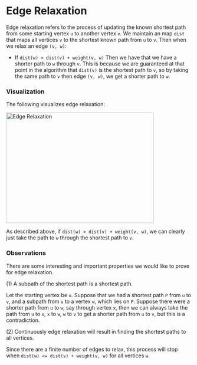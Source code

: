 # Edge Relaxation

Edge relaxation refers to the process of updating the known shortest path from some starting 
vertex `u` to another vertex `v`. We maintain an map `dist` that maps all vertices `v` to the 
shortest known path from `u` to `v`. Then when we relax an edge `(v, w)`:

- If `dist(w) > dist(v) + weight(v, w)`
    Then we have that we have a shorter path to `w` through `v`. This is because we are 
    guaranteed at that point in the algorithm that `dist(v)` is the shortest path to `v`, so by
    taking the same path to `v` then edge `(v, w)`, we get a shorter path to `w`.

### Visualization

The following visualizes edge relaxation:

<img src="https://i.imgur.com/7Bntl23.png" alt="Edge Relaxation" width="400" height="300">

As described above, if `dist(w) > dist(v) + weight(v, w)`, we can clearly just take the path to `w`
through the shortest path to `v`.

### Observations

There are some interesting and important properties we would like to prove for edge relaxation.

(1) A subpath of the shortest path is a shortest path.

Let the starting vertex be `u`. Suppose that we had a shortest path `P` from `u` to `v`, and a 
subpath from `u` to a vertex `w`, which lies on `P`. Suppose there were a shorter path from `u` to 
`w`, say through vertex `x`, then we can always take the path from `u` to `x`, `x` to `w`, `w` to
`v` to get a shorter path from `u` to `v`, but this is a contradiction.

(2) Continuously edge relaxation will result in finding the shortest paths to all vertices.

Since there are a finite number of edges to relax, this process will stop when 
`dist(w) <= dist(v) + weight(v, w)` for all vertices `w`.
